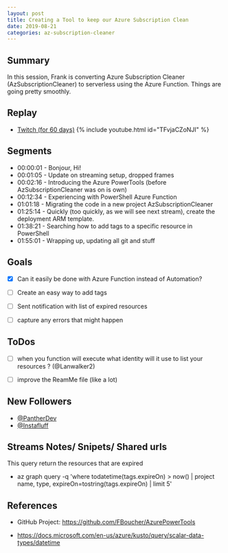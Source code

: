 ```yaml
---
layout: post
title: Creating a Tool to keep our Azure Subscription Clean
date: 2019-08-21
categories: az-subscription-cleaner
---
```


## Summary

In this session, Frank is converting Azure Subscription Cleaner (AzSubscriptionCleaner) to serverless using the Azure Function. Things are going pretty smoothly.

## Replay


- [Twitch (for 60 days)](https://www.twitch.tv/videos/470394622)
{% include youtube.html id="TFvjaCZoNJI" %}
<br/><!--more-->


Segments
--------

- 00:00:01 - Bonjour, Hi!
- 00:01:05 - Update on streaming setup, dropped frames
- 00:02:16 - Introducing the Azure PowerTools (before AzSubscriptionCleaner was on is own)
- 00:12:34 - Experiencing with PowerShell Azure Function   
- 01:01:18 - Migrating the code in a new project   AzSubscriptionCleaner 
- 01:25:14 - Quickly (too quickly, as we will see next stream), create the deployment ARM template.
- 01:38:21 - Searching how to add tags to a specific resource in PowerShell
- 01:55:01 - Wrapping up, updating all git and stuff



Goals
-----

- [X] Can it easily be done with Azure Function instead of Automation?
- [ ] Create an easy way to add tags
- [ ] Sent notification with list of expired resources
- [ ] capture any errors that might happen


ToDos
-----
- [ ] when you function will execute what identity will it use to list your resources ? (@Lanwalker2)
- [ ] improve the ReamMe file (like a lot)


New Followers
-------------

- [@PantherDev](https://www.twitch.tv/PantherDev)
- [@Instafluff](https://www.twitch.tv/Instafluff)



Streams Notes/ Snipets/ Shared urls
-----------------------------------

This query return the resources that are expired
- az graph query -q 'where todatetime(tags.expireOn) > now() | project name, type, expireOn=tostring(tags.expireOn) | limit 5'


References
----------

- GitHub Project: https://github.com/FBoucher/AzurePowerTools

- https://docs.microsoft.com/en-us/azure/kusto/query/scalar-data-types/datetime

